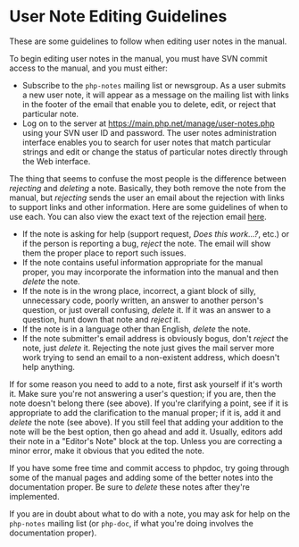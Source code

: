 # User Note Editing Guidelines
These are some guidelines to follow when editing user notes in the manual.

To begin editing user notes in the manual, you must have SVN commit access to the manual, and you must either:
- Subscribe to the `php-notes` mailing list or newsgroup. As a user submits a new user note, it will appear
  as a message on the mailing list with links in the footer of the email that enable you to delete, edit,
  or reject that particular note.
- Log on to the server at https://main.php.net/manage/user-notes.php using your SVN user ID and password.
  The user notes administration interface enables you to search for user notes that match particular strings
  and edit or change the status of particular notes directly through the Web interface.

The thing that seems to confuse the most people is the difference between *rejecting* and *deleting* a note.
Basically, they both remove the note from the manual, but *rejecting* sends the user an email about the rejection
with links to support links and other information. Here are some guidelines of when to use each. You can also view
the exact text of the rejection email [here](https://github.com/php/web-master/blob/master/manage/user-notes.php).
- If the note is asking for help (support request, *Does this work...?*, etc.) or if the person is reporting a bug,
  *reject* the note. The email will show them the proper place to report such issues.
- If the note contains useful information appropriate for the manual proper, you may incorporate the information
  into the manual and then *delete* the note.
- If the note is in the wrong place, incorrect, a giant block of silly, unnecessary code, poorly written, an answer
  to another person's question, or just overall confusing, *delete* it. If it was an answer to a question, hunt down
  that note and *reject* it.
- If the note is in a language other than English, *delete* the note.
- If the note submitter's email address is obviously bogus, don't *reject* the note, just *delete* it.
  Rejecting the note just gives the mail server more work trying to send an email to a non-existent address,
  which doesn't help anything.

If for some reason you need to add to a note, first ask yourself if it's worth it. Make sure you're not answering
a user's question; if you are, then the note doesn't belong there (see above). If you're clarifying a point, see
if it is appropriate to add the clarification to the manual proper; if it is, add it and *delete* the note (see above).
If you still feel that adding your addition to the note will be the best option, then go ahead and add it. Usually, editors
add their note in a "Editor's Note" block at the top. Unless you are correcting a minor error, make it obvious that you edited the note.

If you have some free time and commit access to phpdoc, try going through some of the manual pages and adding some of
the better notes into the documentation proper. Be sure to *delete* these notes after they're implemented.

If you are in doubt about what to do with a note, you may ask for help on the `php-notes` mailing list (or `php-doc`,
if what you're doing involves the documentation proper).
